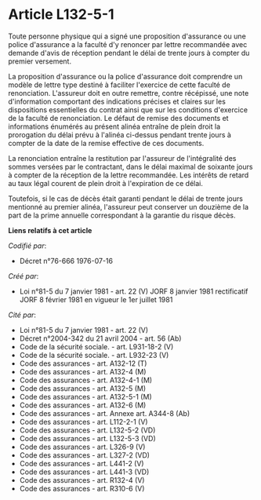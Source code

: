# Article L132-5-1

Toute personne physique qui a signé une proposition d'assurance ou une police d'assurance a la faculté d'y renoncer par
lettre recommandée avec demande d'avis de réception pendant le délai de trente jours à compter du premier versement.

La proposition d'assurance ou la police d'assurance doit comprendre un modèle de lettre type destiné à faciliter l'exercice
de cette faculté de renonciation. L'assureur doit en outre remettre, contre récépissé, une note d'information comportant des
indications précises et claires sur les dispositions essentielles du contrat ainsi que sur les conditions d'exercice de la
faculté de renonciation. Le défaut de remise des documents et informations énumérés au présent alinéa entraîne de plein droit
la prorogation du délai prévu à l'alinéa ci-dessus pendant trente jours à compter de la date de la remise effective de ces
documents.

La renonciation entraîne la restitution par l'assureur de l'intégralité des sommes versées par le contractant, dans le délai
maximal de soixante jours à compter de la réception de la lettre recommandée. Les intérêts de retard au taux légal courent de
plein droit à l'expiration de ce délai.

Toutefois, si le cas de décès était garanti pendant le délai de trente jours mentionné au premier alinéa, l'assureur peut
conserver un douzième de la part de la prime annuelle correspondant à la garantie du risque décès.

**Liens relatifs à cet article**

_Codifié par_:

  - Décret n°76-666 1976-07-16

_Créé par_:

  - Loi n°81-5 du 7 janvier 1981 - art. 22 (V) JORF 8 janvier 1981 rectificatif JORF 8 février 1981 en vigueur le 1er juillet 1981

_Cité par_:

  - Loi n°81-5 du 7 janvier 1981 - art. 22 (V)
  - Décret n°2004-342 du 21 avril 2004 - art. 56 (Ab)
  - Code de la sécurité sociale. - art. L931-18-2 (V)
  - Code de la sécurité sociale. - art. L932-23 (V)
  - Code des assurances - art. A132-12 (T)
  - Code des assurances - art. A132-4 (M)
  - Code des assurances - art. A132-4-1 (M)
  - Code des assurances - art. A132-5 (M)
  - Code des assurances - art. A132-5-1 (M)
  - Code des assurances - art. A132-6 (M)
  - Code des assurances - art. Annexe art. A344-8 (Ab)
  - Code des assurances - art. L112-2-1 (V)
  - Code des assurances - art. L132-5-2 (VD)
  - Code des assurances - art. L132-5-3 (VD)
  - Code des assurances - art. L326-9 (V)
  - Code des assurances - art. L327-2 (VD)
  - Code des assurances - art. L441-2 (V)
  - Code des assurances - art. L441-3 (VD)
  - Code des assurances - art. R132-4 (V)
  - Code des assurances - art. R310-6 (V)
